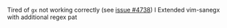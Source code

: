 Tired of `gx` not working correctly (see [issue #4738](https://github.com/vim/vim/issues/4738)) I
Extended vim-sanegx with additional regex pat
